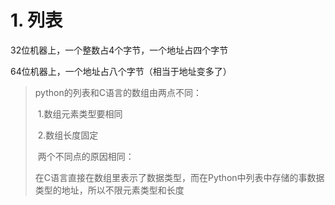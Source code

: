 # 1. 列表

32位机器上，一个整数占4个字节，一个地址占四个字节

64位机器上，一个地址占八个字节（相当于地址变多了）

>  python的列表和C语言的数组由两点不同：
>
> ​		1.数组元素类型要相同
>
> ​		2.数组长度固定
>
> ​				两个不同点的原因相同：
>
> ​				在C语言直接在数组里表示了数据类型，而在Python中列表中存储的事数据类型的地址，所以不限元素类型和长度

